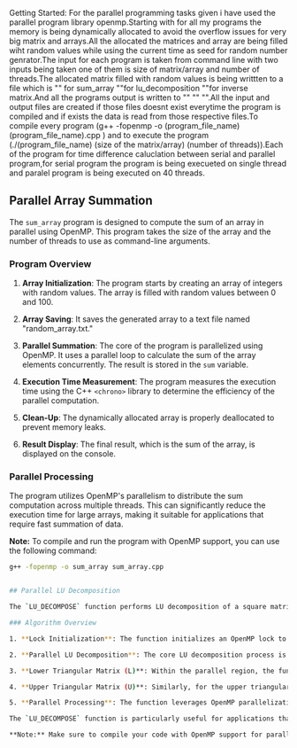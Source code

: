 
 Getting Started:
 For the parallel programming tasks given i have used the parallel program library openmp.Starting with for all my programs the
 memory is being dynamically allocated to avoid the overflow issues for very big matrix and arrays.All the allocated the matrices 
 and array are being filled wiht random values while using the current time as seed for random number genrator.The input for each program
 is taken from command line with two inputs being taken one of them is size of matrix/array and number of threads.The allocated matrix filled
 with random values is being writtten to a file which is "" for sum_array ""for lu_decomposition ""for inverse matrix.And all the programs output is 
 written to "" ""  "".All the input and output files are created if those files doesnt exist everytime the program is compiled and if exists 
 the data is read from those respective files.To compile every program (g++ -fopenmp -o (program_file_name) (program_file_name).cpp ) and to 
 execute the program (./(program_file_name) (size of the matrix/array) (number of threads)).Each of the program for time difference caluclation 
 between serial and parallel program,for serial program the program is being execueted on single thread and paralel program is being executed on
 40 threads.

 ## Parallel Array Summation

The `sum_array` program is designed to compute the sum of an array in parallel using OpenMP. This program takes the size of the array and the number of threads to use as command-line arguments.

### Program Overview

1. **Array Initialization**: The program starts by creating an array of integers with random values. The array is filled with random values between 0 and 100.

2. **Array Saving**: It saves the generated array to a text file named "random_array.txt."

3. **Parallel Summation**: The core of the program is parallelized using OpenMP. It uses a parallel loop to calculate the sum of the array elements concurrently. The result is stored in the `sum` variable.

4. **Execution Time Measurement**: The program measures the execution time using the C++ `<chrono>` library to determine the efficiency of the parallel computation.

5. **Clean-Up**: The dynamically allocated array is properly deallocated to prevent memory leaks.

6. **Result Display**: The final result, which is the sum of the array, is displayed on the console.


### Parallel Processing

The program utilizes OpenMP's parallelism to distribute the sum computation across multiple threads. This can significantly reduce the execution time for large arrays, making it suitable for applications that require fast summation of data.

**Note:** To compile and run the program with OpenMP support, you can use the following command:
```bash
g++ -fopenmp -o sum_array sum_array.cpp


## Parallel LU Decomposition

The `LU_DECOMPOSE` function performs LU decomposition of a square matrix `a` into lower triangular matrix `l` and upper triangular matrix `u`. This decomposition is done in parallel using OpenMP, enhancing the performance of the operation.

### Algorithm Overview

1. **Lock Initialization**: The function initializes an OpenMP lock to ensure thread safety within the parallel region.

2. **Parallel LU Decomposition**: The core LU decomposition process is parallelized. This allows multiple threads to process different columns of the matrix concurrently, improving efficiency.

3. **Lower Triangular Matrix (L)**: Within the parallel region, the function iterates through each column and row of the input matrix. If the current row index is less than the column index, it sets the corresponding value in the lower triangular matrix `l` to 0. Otherwise, it calculates the value by performing mathematical operations.

4. **Upper Triangular Matrix (U)**: Similarly, for the upper triangular matrix `u`, if the current row index is less than the column index, the value is set to 0. If they are equal, the value is set to 1. For other cases, mathematical operations are performed to determine the value.

5. **Parallel Processing**: The function leverages OpenMP parallelization to distribute the computation of each column across multiple threads. This minimizes the computational load and improves performance, especially for large matrices.

The `LU_DECOMPOSE` function is particularly useful for applications that require LU decomposition of large matrices, such as solving systems of linear equations or numerical simulations. It takes advantage of multi-core processors to expedite the process.

**Note:** Make sure to compile your code with OpenMP support for parallel execution. See the [Getting Started](#getting-started) section in the README for details on compiling your code with OpenMP.





